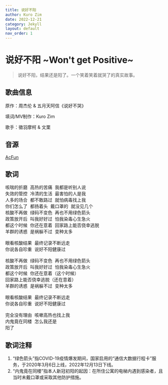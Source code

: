 ```yaml
---
title: 说好不阳
author: Kuro Zim
date: 2022-12-21
category: Jekyll
layout: default
nav_order: 1
---
```


# 说好不阳 ~Won't get Positive~

> 说好不阳，结果还是阳了。一个笑着笑着就哭了的真实故事。

## 歌曲信息

原作：周杰伦 & 五月天阿信《说好不哭》

填词/MV制作：Kuro Zim

歌手：徵羽摩柯 & 文栗

## 音源

[AcFun](https://www.acfun.cn/v/ac40224516)

## 歌词

<pre>咳喘的折磨 高热的苦痛 我都是听别人说
失效的管控 冷清的生活 最害怕的人是我
人多的场合 都不敢路过 就怕病毒找上我
你们怎么了 都扬着头 戴口罩的 就没见几个
核酸不再做 绿码不变色 再也不用绿色箭头
政策放开后 叫我好好过 怕我染毒心生急火
都这个时候 你还在意着 回家路上能否侥幸逃脱
羊群的诱惑 是祸躲不过 变种太多

眼看核酸结果 最终记录不断远走
你说各自珍重 说好不阳健康过

核酸不再做 绿码不变色 再也不用绿色箭头
政策放开后 叫我好好过 怕我染毒心生急火
都这个时候 你还在意着（这个时候）
回家路上能否侥幸逃脱（还在意着）
羊群的诱惑 是祸躲不过 变种太多

眼看核酸结果 最终记录不断远走
你说各自珍重 说好不阳健康过

完全没有理由 咳嗽高热也找上我
内鬼竟在同楼 怎么我还是
阳了</pre>

## 歌词注释

1. “绿色箭头”指COVID-19疫情爆发期间，国家启用的“通信大数据行程卡”服务，于2020年3月6日上线，2022年12月13日下线。
2. “内鬼竟在同楼”指本人新冠初阳的起因：在所住公寓的电梯内遇到感染者，且当时未戴口罩或采取其他防护措施。